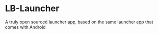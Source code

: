 # LB-Launcher
A truly open sourced launcher app, based on the same launcher app that comes with Android
